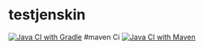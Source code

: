 # testjenskin
[![Java CI with Gradle](https://github.com/quangnh2051TYHY/testjenskin/actions/workflows/gradle.yml/badge.svg?branch=main)](https://github.com/quangnh2051TYHY/testjenskin/actions/workflows/gradle.yml)
#maven Ci
[![Java CI with Maven](https://github.com/quangnh2051TYHY/testjenskin/actions/workflows/maven.yml/badge.svg?branch=main)](https://github.com/quangnh2051TYHY/testjenskin/actions/workflows/maven.yml)
